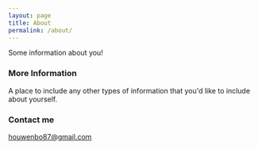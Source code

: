 ```yaml
---
layout: page
title: About
permalink: /about/
---
```


Some information about you!

### More Information

A place to include any other types of information that you'd like to include about yourself.

### Contact me

[houwenbo87@gmail.com](mailto:houwenbo87@gmail.com)
